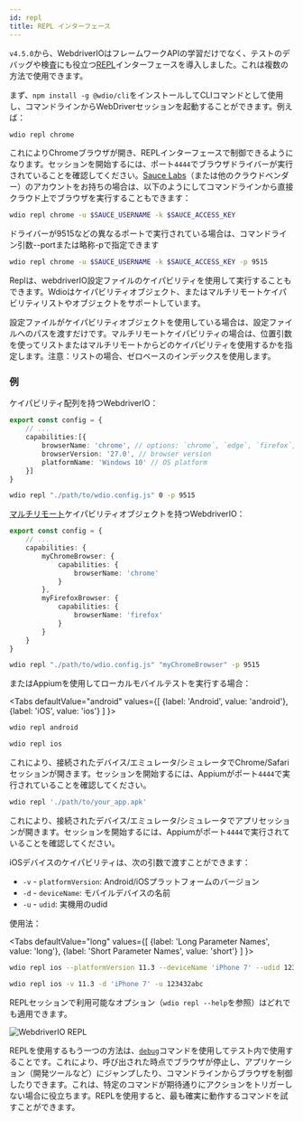 ```yaml
---
id: repl
title: REPL インターフェース
---
```


`v4.5.0`から、WebdriverIOはフレームワークAPIの学習だけでなく、テストのデバッグや検査にも役立つ[REPL](https://en.wikipedia.org/wiki/Read%E2%80%93eval%E2%80%93print_loop)インターフェースを導入しました。これは複数の方法で使用できます。

まず、`npm install -g @wdio/cli`をインストールしてCLIコマンドとして使用し、コマンドラインからWebDriverセッションを起動することができます。例えば：

```sh
wdio repl chrome
```

これによりChromeブラウザが開き、REPLインターフェースで制御できるようになります。セッションを開始するには、ポート`4444`でブラウザドライバーが実行されていることを確認してください。[Sauce Labs](https://saucelabs.com)（または他のクラウドベンダー）のアカウントをお持ちの場合は、以下のようにしてコマンドラインから直接クラウド上でブラウザを実行することもできます：

```sh
wdio repl chrome -u $SAUCE_USERNAME -k $SAUCE_ACCESS_KEY
```

ドライバーが9515などの異なるポートで実行されている場合は、コマンドライン引数--portまたは略称-pで指定できます

```sh
wdio repl chrome -u $SAUCE_USERNAME -k $SAUCE_ACCESS_KEY -p 9515
```

Replは、webdriverIO設定ファイルのケイパビリティを使用して実行することもできます。Wdioはケイパビリティオブジェクト、またはマルチリモートケイパビリティリストやオブジェクトをサポートしています。

設定ファイルがケイパビリティオブジェクトを使用している場合は、設定ファイルへのパスを渡すだけです。マルチリモートケイパビリティの場合は、位置引数を使ってリストまたはマルチリモートからどのケイパビリティを使用するかを指定します。注意：リストの場合、ゼロベースのインデックスを使用します。

### 例

ケイパビリティ配列を持つWebdriverIO：

```ts title="wdio.conf.ts example"
export const config = {
    // ...
    capabilities:[{
        browserName: 'chrome', // options: `chrome`, `edge`, `firefox`, `safari`, `chromium`
        browserVersion: '27.0', // browser version
        platformName: 'Windows 10' // OS platform
    }]
}
```

```sh
wdio repl "./path/to/wdio.config.js" 0 -p 9515
```

[マルチリモート](https://webdriver.io/docs/multiremote/)ケイパビリティオブジェクトを持つWebdriverIO：

```ts title="wdio.conf.ts example"
export const config = {
    // ...
    capabilities: {
        myChromeBrowser: {
            capabilities: {
                browserName: 'chrome'
            }
        },
        myFirefoxBrowser: {
            capabilities: {
                browserName: 'firefox'
            }
        }
    }
}
```

```sh
wdio repl "./path/to/wdio.config.js" "myChromeBrowser" -p 9515
```

またはAppiumを使用してローカルモバイルテストを実行する場合：

<Tabs
  defaultValue="android"
  values={[
    {label: 'Android', value: 'android'},
    {label: 'iOS', value: 'ios'}
  ]
}>
<TabItem value="android">

```sh
wdio repl android
```

</TabItem>
<TabItem value="ios">

```sh
wdio repl ios
```

</TabItem>
</Tabs>

これにより、接続されたデバイス/エミュレータ/シミュレータでChrome/Safariセッションが開きます。セッションを開始するには、Appiumがポート`4444`で実行されていることを確認してください。

```sh
wdio repl './path/to/your_app.apk'
```

これにより、接続されたデバイス/エミュレータ/シミュレータでアプリセッションが開きます。セッションを開始するには、Appiumがポート`4444`で実行されていることを確認してください。

iOSデバイスのケイパビリティは、次の引数で渡すことができます：

* `-v`      - `platformVersion`: Android/iOSプラットフォームのバージョン
* `-d`      - `deviceName`: モバイルデバイスの名前
* `-u`      - `udid`: 実機用のudid

使用法：

<Tabs
  defaultValue="long"
  values={[
    {label: 'Long Parameter Names', value: 'long'},
    {label: 'Short Parameter Names', value: 'short'}
  ]
}>
<TabItem value="long">

```sh
wdio repl ios --platformVersion 11.3 --deviceName 'iPhone 7' --udid 123432abc
```

</TabItem>
<TabItem value="short">

```sh
wdio repl ios -v 11.3 -d 'iPhone 7' -u 123432abc
```

</TabItem>
</Tabs>

REPLセッションで利用可能なオプション（`wdio repl --help`を参照）はどれでも適用できます。

![WebdriverIO REPL](https://webdriver.io/img/repl.gif)

REPLを使用するもう一つの方法は、[`debug`](/docs/api/browser/debug)コマンドを使用してテスト内で使用することです。これにより、呼び出された時点でブラウザが停止し、アプリケーション（開発ツールなど）にジャンプしたり、コマンドラインからブラウザを制御したりできます。これは、特定のコマンドが期待通りにアクションをトリガーしない場合に役立ちます。REPLを使用すると、最も確実に動作するコマンドを試すことができます。